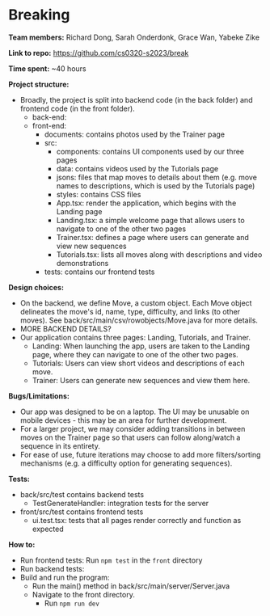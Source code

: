 # Breaking
**Team members:** Richard Dong, Sarah Onderdonk, Grace Wan, Yabeke Zike

**Link to repo:** https://github.com/cs0320-s2023/break

**Time spent:** ~40 hours

**Project structure:**
- Broadly, the project is split into backend code (in the back folder) and frontend code (in the front folder).
    - back-end:
    - front-end:
      - documents: contains photos used by the Trainer page
      - src:
        - components: contains UI components used by our three pages
        - data: contains videos used by the Tutorials page
        - jsons: files that map moves to details about them (e.g. move names to descriptions, which is used by the Tutorials page)
        - styles: contains CSS files
        - App.tsx: render the application, which begins with the Landing page
        - Landing.tsx: a simple welcome page that allows users to navigate to one of the other two pages
        - Trainer.tsx: defines a page where users can generate and view new sequences
        - Tutorials.tsx: lists all moves along with descriptions and video demonstrations
      - tests: contains our frontend tests

**Design choices:**
- On the backend, we define Move, a custom object. Each Move object delineates the move's id, name, type, difficulty, and links (to other moves). See back/src/main/csv/rowobjects/Move.java for more details.
- MORE BACKEND DETAILS?
- Our application contains three pages: Landing, Tutorials, and Trainer. 
  - Landing: When launching the app, users are taken to the Landing page, where they can navigate to one of the other two pages.
  - Tutorials: Users can view short videos and descriptions of each move.
  - Trainer: Users can generate new sequences and view them here.

**Bugs/Limitations:**
- Our app was designed to be on a laptop. The UI may be unusable on mobile devices - this may be an area for further development.
- For a larger project, we may consider adding transitions in between moves on the Trainer page so that users can follow along/watch a sequence in its entirety.
- For ease of use, future iterations may choose to add more filters/sorting mechanisms (e.g. a difficulty option for generating sequences).

**Tests:**
- back/src/test contains backend tests
  - TestGenerateHandler: integration tests for the server
- front/src/test contains frontend tests
    - ui.test.tsx: tests that all pages render correctly and function as expected

**How to:**
- Run frontend tests: Run `npm test` in the `front` directory
- Run backend tests:
- Build and run the program:
    - Run the main() method in back/src/main/server/Server.java    
    - Navigate to the front directory.
        - Run `npm run dev`